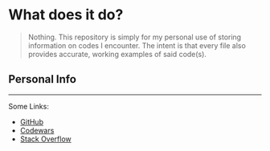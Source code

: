 # What does it do?
>Nothing. This repository is simply for my personal use of storing information on codes I encounter. The intent is that every file also provides accurate, working examples of said code(s).
## Personal Info
---
Some Links:
- [GitHub](https://github.com/1amASK)
- [Codewars](https://www.codewars.com/users/1amASK)
- [Stack Overflow](https://stackoverflow.com/users/21972152/ask)
